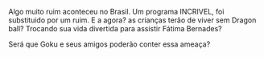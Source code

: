 Algo muito ruim aconteceu no Brasil.
Um programa INCRIVEL, foi substituido por um ruim.
E a agora? as crianças terão de viver sem Dragon ball?
Trocando sua vida divertida para assistir Fátima Bernades?

Será que Goku e seus amigos poderão conter essa ameaça?
